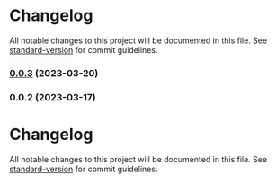 # Changelog

All notable changes to this project will be documented in this file. See [standard-version](https://github.com/conventional-changelog/standard-version) for commit guidelines.

### [0.0.3](https://github.com/SethEden/HaystacksTT/compare/v0.0.2...v0.0.3) (2023-03-20)

### 0.0.2 (2023-03-17)

# Changelog

All notable changes to this project will be documented in this file. See [standard-version](https://github.com/conventional-changelog/standard-version) for commit guidelines.